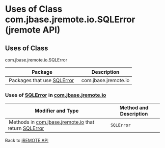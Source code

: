 # Uses of Class com.jbase.jremote.io.SQLError (jremote API)

<PageHeader />

## Uses of Class
com.jbase.jremote.io.SQLError

| Package<br> | Description<br> |
| --- | --- |
 Packages that use [SQLError](./../../sqlerror-%28jremote-api%29 "class in com.jbase.jremote.io")  | com.jbase.jremote.io<br> |  <br> |






### Uses of [SQLError](./../../sqlerror-%28jremote-api%29 "class in com.jbase.jremote.io") in [com.jbase.jremote.io](./../../com.jbase.jremote.io-%28jremote---api%29)


| Modifier and Type<br> | Method and Description<br> |
| --- | --- |
 Methods in [com.jbase.jremote.io](./../../com.jbase.jremote.io-%28jremote---api%29) that return [SQLError](./../../sqlerror-%28jremote-api%29 "class in com.jbase.jremote.io")  | `SQLError`<br> | ErrorResponse.`getSQLError()` <br> |

Back to [jREMOTE API](com_jbase_jremote_package-summary)
